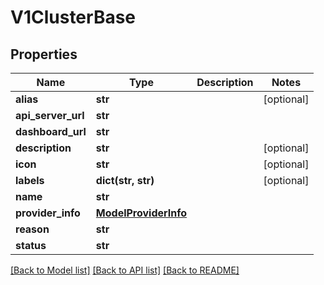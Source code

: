 # V1ClusterBase

## Properties
Name | Type | Description | Notes
------------ | ------------- | ------------- | -------------
**alias** | **str** |  | [optional] 
**api_server_url** | **str** |  | 
**dashboard_url** | **str** |  | 
**description** | **str** |  | [optional] 
**icon** | **str** |  | [optional] 
**labels** | **dict(str, str)** |  | [optional] 
**name** | **str** |  | 
**provider_info** | [**ModelProviderInfo**](ModelProviderInfo.md) |  | 
**reason** | **str** |  | 
**status** | **str** |  | 

[[Back to Model list]](../README.md#documentation-for-models) [[Back to API list]](../README.md#documentation-for-api-endpoints) [[Back to README]](../README.md)

